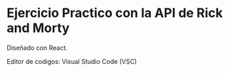 # Ejercicio Practico con la API de Rick and Morty

Diseñado con React. 

Editor de codigos: Visual Studio Code (VSC)

